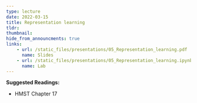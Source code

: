```yaml
---
type: lecture
date: 2022-03-15
title: Representation learning
tldr: 
thumbnail: 
hide_from_announcments: true
links: 
    - url: /static_files/presentations/05_Representation_learning.pdf
      name: Slides
    - url: /static_files/presentations/05_Representation_learning.ipynb
      name: Lab
---
```

**Suggested Readings:**
- HMST Chapter 17
